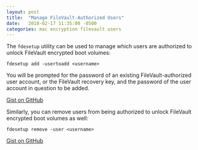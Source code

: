 ```yaml
---
layout: post
title:  "Manage FileVault-Authorized Users"
date:   2018-02-17 11:35:00 -0500
categories: mac encryption filevault users
---
```

The `fdesetup` utility can be used to manage which users are authorized to unlock FileVault encrypted boot volumes:

```
fdesetup add -usertoadd <username>
```

You will be prompted for the password of an existing FileVault-authorized user account, or the FileVault recovery key, and the password of the user account in question to be added.

[Gist on GitHub](https://gist.github.com/lucascantor/235b3254bdef2b78bfe8536ff6da6124)

Similarly, you can remove users from being authorized to unlock FileVault encrypted boot volumes as well:

```
fdesetup remove -user <username>
```

[Gist on GitHub](https://gist.github.com/lucascantor/5c89e45d2b0f18288a27fa9e204abf68)
